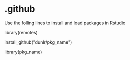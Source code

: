 # .github
Use the folling lines to install and load packages in Rstudio

library(remotes)

install_github("dunlr/pkg_name")

library(pkg_name)
